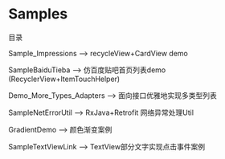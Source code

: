 # Samples
目录

Sample_Impressions --> recycleView+CardView demo

SampleBaiduTieba   --> 仿百度贴吧首页列表demo (RecyclerView+ItemTouchHelper)

Demo_More_Types_Adapters --> 面向接口优雅地实现多类型列表

SampleNetErrorUtil  -->  RxJava+Retrofit 网络异常处理Util

GradientDemo  --> 颜色渐变案例

SampleTextViewLink --> TextView部分文字实现点击事件案例

